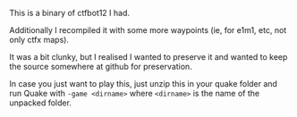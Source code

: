This is a binary of ctfbot12 I had.

Additionally I recompiled it with some more waypoints (ie, for e1m1, etc, not only ctfx maps).

It was a bit clunky, but I realised I wanted to preserve it and wanted to keep
the source somewhere at github for preservation.

In case you just want to play this, just unzip this in your quake folder and 
run Quake with `-game <dirname>` where `<dirname>` is the name of the unpacked folder.
